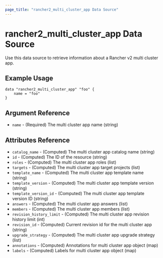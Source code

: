 ```yaml
---
page_title: "rancher2_multi_cluster_app Data Source"
---
```


# rancher2\_multi\_cluster\_app Data Source

Use this data source to retrieve information about a Rancher v2 multi cluster app.

## Example Usage

```
data "rancher2_multi_cluster_app" "foo" {
    name = "foo"
}
```

## Argument Reference

* `name` - (Required) The multi cluster app name (string)

## Attributes Reference

* `catalog_name` - (Computed) The multi cluster app catalog name (string)
* `id` - (Computed) The ID of the resource (string)
* `roles` - (Computed) The multi cluster app roles (list)
* `targets` - (Computed) The multi cluster app target projects (list)
* `template_name` - (Computed) The multi cluster app template name (string)
* `template_version` - (Computed) The multi cluster app template version (string)
* `template_version_id` - (Computed) The multi cluster app template version ID (string)
* `answers` - (Computed) The multi cluster app answers (list)
* `members` - (Computed) The multi cluster app members (list)
* `revision_history_limit` - (Computed) The multi cluster app revision history limit (int)
* `revision_id` - (Computed) Current revision id for the multi cluster app (string)
* `upgrade_strategy` - (Computed) The multi cluster app upgrade strategy (list)
* `annotations` - (Computed) Annotations for multi cluster app object (map)
* `labels` - (Computed) Labels for multi cluster app object (map)
